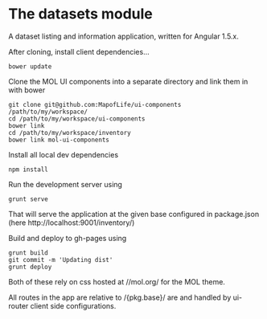 # The datasets module

A dataset listing and information application, written for Angular 1.5.x.

After cloning, install client dependencies...

```
bower update
```

Clone the MOL UI components into a separate directory and link them in with bower

```
git clone git@github.com:MapofLife/ui-components /path/to/my/workspace/
cd /path/to/my/workspace/ui-components
bower link
cd /path/to/my/workspace/inventory
bower link mol-ui-components
```

Install all local dev dependencies

```
npm install
```

Run the development server using

```
grunt serve
```

That will serve the application at the given base configured in package.json (here http://localhost:9001/inventory/)

Build and deploy to gh-pages using

```
grunt build
git commit -m 'Updating dist'
grunt deploy
```

Both of these rely on css hosted at //mol.org/ for the MOL theme.

All routes in the app are relative to /{pkg.base}/ are and handled by ui-router client side configurations.
